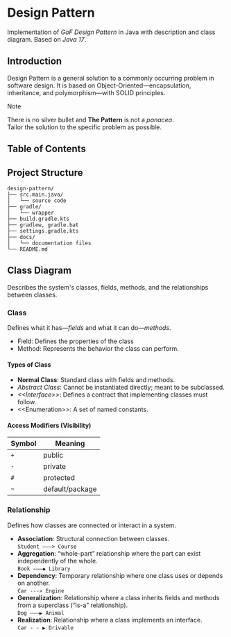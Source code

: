 # Design Pattern

Implementation of *GoF Design Pattern* in Java with description and class diagram.
Based on *Java 17*.

## Introduction

Design Pattern is a general solution to a commonly occurring problem in software design. It is based on Object-Oriented—encapsulation, inheritance, and polymorphism—with SOLID principles.

> [!Note]
> There is no silver bullet and **The Pattern** is not a *panacea*.  
> Tailor the solution to the specific problem as possible.

## Table of Contents

## Project Structure

```text
design-pattern/ 
├── src.main.java/
│   └── source code
├── gradle/  
│   └── wrapper
├── build.gradle.kts
├── gradlew, gradle.bat
├── settings.gradle.kts
├── docs/  
│   └── documentation files
└── README.md 
```

## Class Diagram

Describes the system's classes, fields, methods, and the relationships between classes.

### Class

Defines what it has—*fields* and what it can do—*methods*.

- Field: Defines the properties of the class
- Method: Represents the behavior the class can perform.

#### Types of Class

- **Normal Class**: Standard class with fields and methods.
- *Abstract Class*: Cannot be instantiated directly; meant to be subclassed.
- *<<Interface\>\>*: Defines a contract that implementing classes must follow.
- <<Enumeration\>\>: A set of named constants.

#### Access Modifiers (Visibility)

| Symbol | Meaning         |
|--------|-----------------|
| `+`    | public          |
| `-`    | private         |
| `#`    | protected       |
| `~`    | default/package |

### Relationship

Defines how classes are connected or interact in a system.

- **Association**: Structural connection between classes.  
  `Student ———> Course`  
- **Aggregation**: “whole-part” relationship where the part can exist independently of the whole.  
  `Book ——–◆ Library`
- **Dependency**: Temporary relationship where one class uses or depends on another.  
  `Car ---> Engine`
- **Generalization**: Relationship where a class inherits fields and methods from a superclass (“is-a” relationship).  
  `Dog ———▶ Animal`
- **Realization**: Relationship where a class implements an interface.  
  `Car - - ▶ Drivable`